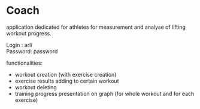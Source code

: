 # Coach 
application dedicated for athletes for measurement and analyse of lifting workout progress.

Login : arli \
Password: password

functionalities: 
+ workout creation (with exercise creation)
+ exercise results adding to certain workout
+ workout deleting
+ training progress presentation on graph (for whole workout and for each exercise)

